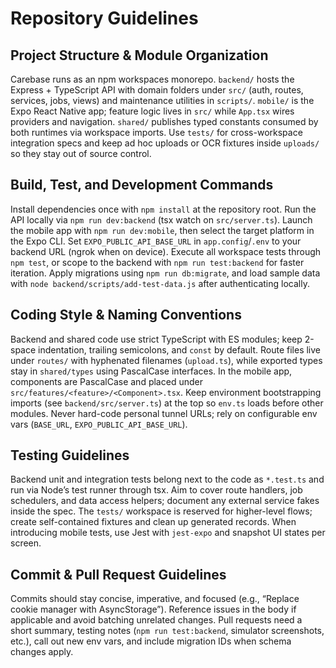 # Repository Guidelines

## Project Structure & Module Organization
Carebase runs as an npm workspaces monorepo. `backend/` hosts the Express + TypeScript API with domain folders under `src/` (auth, routes, services, jobs, views) and maintenance utilities in `scripts/`. `mobile/` is the Expo React Native app; feature logic lives in `src/` while `App.tsx` wires providers and navigation. `shared/` publishes typed constants consumed by both runtimes via workspace imports. Use `tests/` for cross-workspace integration specs and keep ad hoc uploads or OCR fixtures inside `uploads/` so they stay out of source control.

## Build, Test, and Development Commands
Install dependencies once with `npm install` at the repository root. Run the API locally via `npm run dev:backend` (tsx watch on `src/server.ts`). Launch the mobile app with `npm run dev:mobile`, then select the target platform in the Expo CLI. Set `EXPO_PUBLIC_API_BASE_URL` in `app.config`/`.env` to your backend URL (ngrok when on device). Execute all workspace tests through `npm test`, or scope to the backend with `npm run test:backend` for faster iteration. Apply migrations using `npm run db:migrate`, and load sample data with `node backend/scripts/add-test-data.js` after authenticating locally.

## Coding Style & Naming Conventions
Backend and shared code use strict TypeScript with ES modules; keep 2-space indentation, trailing semicolons, and `const` by default. Route files live under `routes/` with hyphenated filenames (`upload.ts`), while exported types stay in `shared/types` using PascalCase interfaces. In the mobile app, components are PascalCase and placed under `src/features/<feature>/<Component>.tsx`. Keep environment bootstrapping imports (see `backend/src/server.ts`) at the top so `env.ts` loads before other modules. Never hard-code personal tunnel URLs; rely on configurable env vars (`BASE_URL`, `EXPO_PUBLIC_API_BASE_URL`).

## Testing Guidelines
Backend unit and integration tests belong next to the code as `*.test.ts` and run via Node’s test runner through tsx. Aim to cover route handlers, job schedulers, and data access helpers; document any external service fakes inside the spec. The `tests/` workspace is reserved for higher-level flows; create self-contained fixtures and clean up generated records. When introducing mobile tests, use Jest with `jest-expo` and snapshot UI states per screen.

## Commit & Pull Request Guidelines
Commits should stay concise, imperative, and focused (e.g., “Replace cookie manager with AsyncStorage”). Reference issues in the body if applicable and avoid batching unrelated changes. Pull requests need a short summary, testing notes (`npm run test:backend`, simulator screenshots, etc.), call out new env vars, and include migration IDs when schema changes apply.
